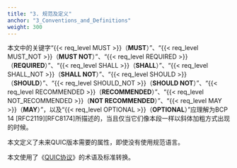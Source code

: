 ```yaml
---
title: "3. 规范及定义"
anchor: "3_Conventions_and_Definitions"
weight: 300
---
```


本文中的关键字“{{< req_level MUST >}}（**MUST**）”、“{{< req_level MUST_NOT >}}（**MUST NOT**）”、“{{< req_level REQUIRED >}}（**REQUIRED**）”、“{{< req_level SHALL >}}（**SHALL**）”、“{{< req_level SHALL_NOT >}}（**SHALL NOT**）”、“{{< req_level SHOULD >}}（**SHOULD**）”、“{{< req_level SHOULD_NOT >}}（**SHOULD NOT**）”、“{{< req_level RECOMMENDED >}}（**RECOMMENDED**）”、“{{< req_level NOT_RECOMMENDED >}}（**NOT RECOMMENDED**）”、“{{< req_level MAY >}}（**MAY**）”，以及“{{< req_level OPTIONAL >}}（**OPTIONAL**）”应理解为BCP 14 [RFC2119][RFC8174]所描述的，当且仅当它们像本段一样以斜体加粗方式出现的时候。

本文定义了未来QUIC版本需要的属性，即使没有使用规范语言。

本文使用了《[QUIC协议]()》的术语及标准转换。
